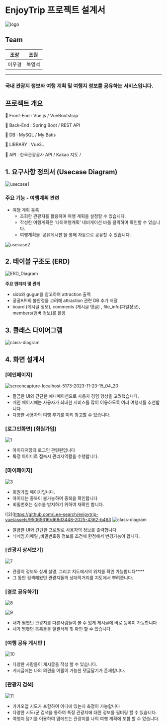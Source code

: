 # EnjoyTrip 프로젝트 설계서

![logo](https://github.com/Lee-search/enjoytrip-vue/assets/95065616/811e64bb-3ca5-4f87-a7a8-3804a530dfe8)

## Team

| 조장 | 조원 |
| --- | --- |
| 이우경 | 복영석 |

****

### **국내 관광지 정보와 여행 계획 및 여행지 정보를 공유하는 서비스입니다.**

## 프로젝트 개요

📌 Front-End : Vue.js / VueBootstrap

📌 Back-End : Spring Boot / REST API

📌 DB : MySQL / My Batis

📌 LIBRARY : Vue3..

📌 API : 한국관광공사 API / Kakao 지도 /  

## 1. 요구사항 정의서 (Usecase Diagram)
![usecase1](https://github.com/Lee-search/enjoytrip-vue/assets/95065616/f7f5881c-3435-46d7-93c6-a4922a12738a)

### 주요 기능 - 여행계획 관련

- 여행 계획 등록
    - 조회한 관광지를 활용하여 여행 계획을 설정할 수 있습니다.
    - 작성한 여행계획은 ‘나의여행계획’ 네비게이션 바를 클릭하여 확인할 수 있습니다.
    - 여행계획을 ‘공유게시판’을 통해 자동으로 공유할 수 있습니다.

![usecase2](https://github.com/Lee-search/enjoytrip-vue/assets/95065616/4b1aad60-2bd7-4939-9a89-5176023a6ad2)

## 2. 테이블 구조도 (ERD)

![ERD_Diagram](https://github.com/Lee-search/enjoytrip-vue/assets/95065616/5448a006-d152-4dbf-bb35-5aaa34bec0b5)

**주요 엔티티 및 관계**

- sido와 gugun을 참고하여 attraction 출력
- 공공API의 불안정을 고려해 attraction 관련 DB 추가 저장
- board (게시글 정보), comments (게시글 댓글) , file_info(파일정보), members(맴버 정보)를 활용

## 3. 클래스 다이어그램

![class-diagram](https://github.com/Lee-search/enjoytrip-vue/assets/95065616/530f2e6a-db1d-441a-9f73-2036dfac9b33)


## 4. 화면 설계서

### [메인페이지]

![screencapture-localhost-5173-2023-11-23-15_04_20](https://github.com/Lee-search/enjoytrip-vue/assets/95065616/3d45d1b4-fd51-46f9-91b6-f0af599de235)

- 깔끔한 UI와 간단한 애니메이션으로 사용자 경험 향상을 고려했습니다.
- 메인 페이지에는 사용자가 최대한 서비스를 많이 이용하도록 여러 여행지를 추천합니다.
- 다양한 사용자의 여행 후기를 미리 참고할 수 있습니다.

### [로그인화면]                                                    [회원가입]

![1](https://github.com/Lee-search/enjoytrip-vue/assets/95065616/a446baf9-9c4c-49f8-802d-8a4649de2f5c)

- 아이디저장과 로그인 관련된입니다
- 특정 아이디로 접속시 관리자역활을 수행합니다.

### [마이페이지]

![3](https://github.com/Lee-search/enjoytrip-vue/assets/95065616/11b000ec-2d2d-4253-b3fe-902f415eb625)

- 회원가입 페이지입니다.
- 아이디는 중복이 불가능하여 중복을 확인합니다
- 비밀번호는 실수를 방지하기 위하여 재확인 합니다.

![2](https://github.com/Lee-search/enjoytrip-vue/assets/95065616/d68d3448-2025-4362-b463
![class-diagram](https://github.com/Lee-search/enjoytrip-vue/assets/95065616/17ef0dbc-7747-485c-98dd-554d944d8a54)



- 깔끔한 UI와 간단한 프로필로 사용자의 정보를 출력합니다
- 닉네임,이메일 ,비밀번호등 정보를 조건에 한정해서 변경가능이 합니다.

  

### [관광지 상세보기]

![7](https://github.com/Lee-search/enjoytrip-vue/assets/95065616/b7434303-fdc4-4f20-81b6-5107249d4970)

- 관광지 정보와 상세 설명, 그리고 지도에서의 위치를 확인 가능합니다****
- 그 동안 검색해왔던 관광지들의 상대적거리를 지도에서 뿌려줍니다.

### [경로 공유하기]

![8](https://github.com/Lee-search/enjoytrip-vue/assets/95065616/44837b5c-51fc-4f1f-8fc2-647d12247a2c)

![9](https://github.com/Lee-search/enjoytrip-vue/assets/95065616/c9d24cca-531b-4406-aecd-2df1b836ef24)


- 내가 찜햇던 관광지를 다른사람들이 볼 수 있게 게시글에 바로 등록이 가능합니다
- 내가 찜햇던 목록들을 일괄삭제 및 확인 할 수 있습니다.

### [여행 공유 게시판 ]

![10](https://github.com/Lee-search/enjoytrip-vue/assets/95065616/e2858f8d-8c0e-45f9-8ed5-72406a6927a4)

- 다양한 사람들이 게시글을 작성 할 수 있습니다.
- 게시글에는 나의 의견을 어필이 가능한 댓글달기가 존재합니다.

### [관광지 검색]


![11](https://github.com/Lee-search/enjoytrip-vue/assets/95065616/c60f5c3b-c8b5-4153-be3f-b8bc963d1681)

- 카카오맵 지도가 포함하여 어디에 있는지 측정이 가능합니다
- 다양한 시도/군 검색을 통하여 특정 관광지에 대한 정보를 필터링 할 수 있습니다.
- 여행지 담기를 이용하여 맘에드는 관광지를 나의 여행 계획에 포함 할 수 있습니다.

